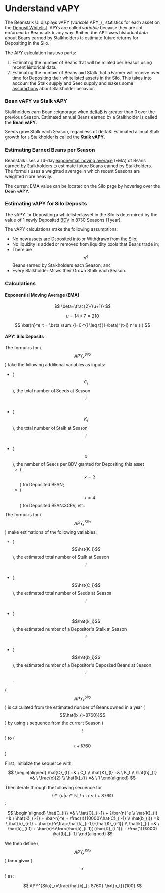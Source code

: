 # Understand vAPY

The Beanstalk UI displays vAPY (_variable_ APY_)_ statistics for each asset on the [Deposit Whitelist](../../farm/silo.md#deposit-whitelist). APYs are called _variable_ because they are not enforced by Beanstalk in any way. Rather, the APY uses historical data about Beans earned by Stalkholders to estimate future returns for Depositing in the Silo.

The APY calculation has two parts:

1. Estimating the number of Beans that will be minted per Season using recent historical data.
2. Estimating the number of Beans and Stalk that a Farmer will receive over time for Depositing their whitelisted assets in the Silo. This takes into account the Stalk supply and Seed supply and makes some [assumptions](understand-vapy.md#estimating-vapy-for-silo-deposits) about Stalkholder behavior.

### Bean vAPY vs Stalk vAPY

Stalkholders earn Bean seignorage when [deltaB](../../additional-resources/glossary.md#deltab) is greater than 0 over the previous Season. Estimated annual Beans earned by a Stalkholder is called the **Bean vAPY**.

Seeds grow Stalk each Season, regardless of deltaB. Estimated annual Stalk growth for a Stalkholder is called the **Stalk vAPY**.

### Estimating Earned Beans per Season

Beanstalk uses a 14-day [exponential moving average](https://en.wikipedia.org/wiki/Moving\_average#Exponential\_moving\_average) (EMA) of Beans earned by Stalkholders to estimate future Beans earned by Stalkholders. The formula uses a weighted average in which recent Seasons are weighted more heavily.

The current EMA value can be located on the Silo page by hovering over the **Bean vAPY**.

### Estimating vAPY for Silo Deposits

The vAPY for Depositing a whitelisted asset in the Silo is determined by the value of 1 newly Deposited [BDV](../../additional-resources/glossary.md#bean-denominated-value) in 8760 Seasons (1 year).

The vAPY calculations make the following assumptions:

* No new assets are Deposited into or Withdrawn from the Silo;
* No liquidity is added or removed from liquidity pools that Beans trade in;
* There are $$\bar{n}^e$$ Beans earned by Stalkholders each Season; and
* Every Stalkholder Mows their Grown Stalk each Season.&#x20;

### Calculations

#### Exponential Moving Average (EMA)

$$
\beta=\frac{2}{(u+1)}
$$

$$
u=14*7=210
$$

$$
\bar{n}^e_t = \beta \sum_{i=0}^{i \leq t}(1-\beta)^{t-i} n^e_{i}
$$

#### APY: Silo Deposits

The formulas for ($$APY^{Silo}_x$$) take the following additional variables as inputs:

* ($$C_i$$), the total number of Seeds at Season $$i$$​
* ($$K_i$$), the total number of Stalk at Season $$i$$​
* ($$x$$), the number of Seeds per BDV granted for Depositing this asset
  * ($$x = 2$$) for Deposited BEAN;
  * ($$x= 4$$) for Deposited BEAN:3CRV, etc.

The formulas for ($$APY^{Silo}_x$$) make estimations of the following variables:

* ($$\hat{K_i}$$), the estimated total number of Stalk at Season $$i$$​
* ($$\hat{C_i}$$​), the estimated total number of Seeds at Season $$i$$​
* ($$\hat{k_i}$$​), the estimated number of a Depositor's Stalk at Season $$i$$​
* ($$\hat{b_i}$$), the estimated number of a Depositor's Deposited Beans at Season $$i$$​.

($$APY^{Silo}_x$$​) is calculated from the estimated number of Beans owned in a year ($$\hat{b_{t+8760}}$$) by using a sequence from the current Season ($$t$$​) to ($$t+8760$$​).

First, initialize the sequence with:

$$
\begin{aligned}
\hat{C}_{t} =& \ C_t \\
\hat{K}_{t} =& \ K_t \\
\hat{b}_{t} =& \ \frac{x}{2} \\
\hat{k}_{t} =& \ 1
\end{aligned}
$$

Then iterate through the following sequence for $$i \in\{{u | u \in \mathbb{N}, t < u \leq t+8760}\}$$​:

$$
\begin{aligned}
\hat{C_{i}} =& \ \hat{C}_{i-1} + 2\bar{n}^e \\
\hat{K}_{i} =& \ \hat{K}_{i-1} + \bar{n}^e + \frac{1}{10000}\hat{C}_{i-1} \\
\hat{b_{i}} =& \ \hat{b}_{i-1} + \bar{n}^e\frac{\hat{k}_{i-1}}{\hat{K}_{i-1}} \\
\hat{k}_{i} =& \ \hat{k}_{i-1} + \bar{n}^e\frac{\hat{k}_{i-1}}{\hat{K}_{i-1}} + \frac{1}{5000} \hat{b}_{i-1}
\end{aligned}
$$

We then define ($$APY^{Silo}_x$$​) for a given ($$x$$​) as:

$$
APY^{Silo}_x=\frac{\hat{b}_{t-8760}-\hat{b_t}}{100}
$$
